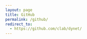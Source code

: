 ```yaml
---
layout: page
title: GitHub
permalink: /github/
redirect_to:
  - https://github.com/clab/dynet/
---
```

